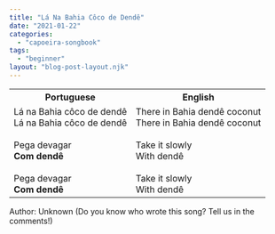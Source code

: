 ```yaml
---
title: "Lá Na Bahia Côco de Dendê"
date: "2021-01-22"
categories: 
  - "capoeira-songbook"
tags: 
  - "beginner"
layout: "blog-post-layout.njk"
---
```


<table class="capoeira-table">
    <tr class="header-row">
        <th>Portuguese</th>
        <th>English</th>
    </tr>
    <tr>
        <td>Lá na Bahia côco de dendê<br>Lá na Bahia côco de dendê<br><br>Pega devagar<br><strong>Com dendê</strong><br><br>Pega devagar<br><strong>Com dendê</strong></td>
        <td>There in Bahia dendê coconut<br>There in Bahia dendê coconut<br><br>Take it slowly<br>With dendê<br><br>Take it slowly<br>With dendê</td>
    </tr>
</table>

<figcaption>

Author: Unknown (Do you know who wrote this song? Tell us in the comments!)

</figcaption>